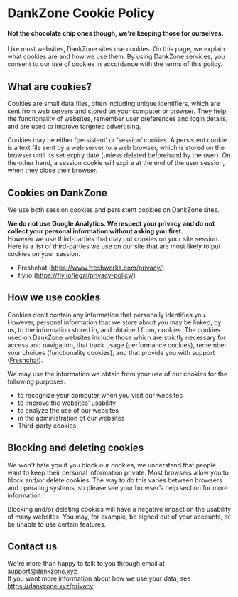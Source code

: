<link rel="stylesheet" href="https://cdnjs.cloudflare.com/ajax/libs/spectre.css/0.5.8/spectre.min.css">
<title>Cookie Policy - DankZone</title>
<link rel="icon" href="img/core-img/favicon.ico">

# DankZone Cookie Policy

#### Not the chocolate chip ones though, we're keeping those for ourselves.

Like most websites, DankZone sites use cookies. On this page, we explain what
cookies are and how we use them. By using DankZone services, you consent to our
use of cookies in accordance with the terms of this policy.

## What are cookies?

Cookies are small data files, often including unique identifiers, which are sent
from web servers and stored on your computer or browser. They help the
functionality of websites, remember user preferences and login details, and are
used to improve targeted advertising.

Cookies may be either ‘persistent’ or ‘session’ cookies. A persistent cookie is
a text file sent by a web server to a web browser, which is stored on the
browser until its set expiry date (unless deleted beforehand by the user). On
the other hand, a session cookie will expire at the end of the user session,
when they close their browser.

## Cookies on DankZone

We use both session cookies and persistent cookies on DankZone sites.

**We do not use Google Analytics. We respect your privacy and do not collect
your personal information without asking you first.**  
However we use third-parties that may put cookies on your site session. Here is
a list of third-parties we use on our site that are most likely to put cookies
on your session.

- Freshchat (<https://www.freshworks.com/privacy/>)
- fly.io (<https://fly.io/legal/privacy-policy/>)

## How we use cookies

Cookies don’t contain any information that personally identifies you. However,
personal information that we store about you may be linked, by us, to the
information stored in, and obtained from, cookies. The cookies used on DankZone
websites include those which are strictly necessary for access and navigation,
that track usage (performance cookies), remember your choices (functionality
cookies), and that provide you with support
([Freshchat](https://freshchat.com)).

We may use the information we obtain from your use of our cookies for the
following purposes:

- to recognize your computer when you visit our websites
- to improve the websites’ usability
- to analyze the use of our websites
- in the administration of our websites
- Third-party cookies

## Blocking and deleting cookies

We won't hate you if you block our cookies, we understand that people want to
keep their personal information private. Most browsers allow you to block and/or
delete cookies. The way to do this varies between browsers and operating
systems, so please see your browser’s help section for more information.

Blocking and/or deleting cookies will have a negative impact on the usability of
many websites. You may, for example, be signed out of your accounts, or be
unable to use certain features.

## Contact us

We're more than happy to talk to you through email at support@dankzone.xyz  
If you want more information about how we use your data, see
https://dankzone.xyz/privacy
